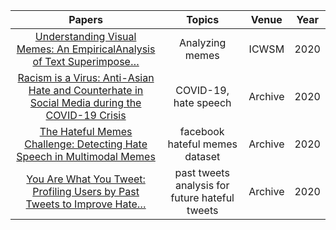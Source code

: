 | Papers|Topics|Venue|Year|
|:-:|:-:|:-:|:-:|
|[Understanding Visual Memes: An EmpiricalAnalysis of Text Superimpose…](https://ojs.aaai.org/index.php/ICWSM/article/view/7287/7141)|Analyzing memes|ICWSM|2020|
|[Racism is a Virus: Anti-Asian Hate and Counterhate in Social Media during the COVID-19 Crisis](https://arxiv.org/pdf/2005.12423.pdf)|COVID-19, hate speech|Archive|2020|
|[The Hateful Memes Challenge: Detecting Hate Speech in Multimodal Memes](https://arxiv.org/pdf/2005.04790.pdf)|facebook hateful memes dataset|Archive|2020|
|[You Are What You Tweet: Profiling Users by Past Tweets to Improve Hate…](https://arxiv.org/pdf/2012.09090.pdf)|past tweets analysis for future hateful tweets|Archive|2020|
